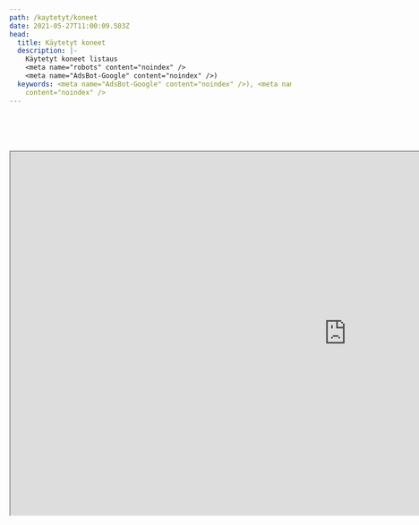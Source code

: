 ```yaml
---
path: /kaytetyt/koneet
date: 2021-05-27T11:00:09.503Z
head:
  title: Käytetyt koneet
  description: |-
    Käytetyt koneet listaus
    <meta name="robots" content="noindex" />
    <meta name="AdsBot-Google" content="noindex" />)
  keywords: <meta name="AdsBot-Google" content="noindex" />), <meta name="robots"
    content="noindex" />
---
```

<br>

<iframe src="https://docs.google.com/spreadsheets/d/e/2PACX-1vQjIFdMirFmLlF7gQ1REsBAOOyojfBgp_yGSfSq3jKF8pXesUfvsbMxVpBhQ71KtjJ5RKkIvjyxAhrY/pubhtml?gid=0&amp;single=true&amp;widget=true&amp;headers=false" style="width:1200px; height:650px; margin-top:50px;"></iframe>